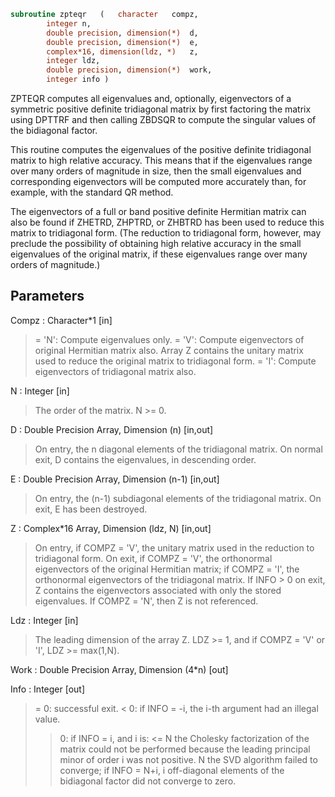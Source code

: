 ```fortran
subroutine zpteqr	(	character	compz,
		integer	n,
		double precision, dimension(*)	d,
		double precision, dimension(*)	e,
		complex*16, dimension(ldz, *)	z,
		integer	ldz,
		double precision, dimension(*)	work,
		integer	info )
```

 ZPTEQR computes all eigenvalues and, optionally, eigenvectors of a
 symmetric positive definite tridiagonal matrix by first factoring the
 matrix using DPTTRF and then calling ZBDSQR to compute the singular
 values of the bidiagonal factor.

 This routine computes the eigenvalues of the positive definite
 tridiagonal matrix to high relative accuracy.  This means that if the
 eigenvalues range over many orders of magnitude in size, then the
 small eigenvalues and corresponding eigenvectors will be computed
 more accurately than, for example, with the standard QR method.

 The eigenvectors of a full or band positive definite Hermitian matrix
 can also be found if ZHETRD, ZHPTRD, or ZHBTRD has been used to
 reduce this matrix to tridiagonal form.  (The reduction to
 tridiagonal form, however, may preclude the possibility of obtaining
 high relative accuracy in the small eigenvalues of the original
 matrix, if these eigenvalues range over many orders of magnitude.)

## Parameters
Compz : Character*1 [in]
> = 'N':  Compute eigenvalues only.
> = 'V':  Compute eigenvectors of original Hermitian
> matrix also.  Array Z contains the unitary matrix
> used to reduce the original matrix to tridiagonal
> form.
> = 'I':  Compute eigenvectors of tridiagonal matrix also.

N : Integer [in]
> The order of the matrix.  N >= 0.

D : Double Precision Array, Dimension (n) [in,out]
> On entry, the n diagonal elements of the tridiagonal matrix.
> On normal exit, D contains the eigenvalues, in descending
> order.

E : Double Precision Array, Dimension (n-1) [in,out]
> On entry, the (n-1) subdiagonal elements of the tridiagonal
> matrix.
> On exit, E has been destroyed.

Z : Complex*16 Array, Dimension (ldz, N) [in,out]
> On entry, if COMPZ = 'V', the unitary matrix used in the
> reduction to tridiagonal form.
> On exit, if COMPZ = 'V', the orthonormal eigenvectors of the
> original Hermitian matrix;
> if COMPZ = 'I', the orthonormal eigenvectors of the
> tridiagonal matrix.
> If INFO > 0 on exit, Z contains the eigenvectors associated
> with only the stored eigenvalues.
> If  COMPZ = 'N', then Z is not referenced.

Ldz : Integer [in]
> The leading dimension of the array Z.  LDZ >= 1, and if
> COMPZ = 'V' or 'I', LDZ >= max(1,N).

Work : Double Precision Array, Dimension (4*n) [out]

Info : Integer [out]
> = 0:  successful exit.
> < 0:  if INFO = -i, the i-th argument had an illegal value.
> > 0:  if INFO = i, and i is:
> <= N  the Cholesky factorization of the matrix could
> not be performed because the leading principal
> minor of order i was not positive.
> > N   the SVD algorithm failed to converge;
> if INFO = N+i, i off-diagonal elements of the
> bidiagonal factor did not converge to zero.

